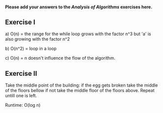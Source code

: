 #### Please add your answers to the ***Analysis of  Algorithms*** exercises here.

## Exercise I

a) O(n) = the range for the while loop grows with the factor n^3 but 'a' is also growing with the factor n^2


b) O(n^2) = loop in a loop


c) O(n) = n doesn't influence the flow of the  algorithm.

## Exercise II

Take the middle point of the building: if the egg gets broken take the middle of the floors bellow if not take the middle floor of the floors above. Repeat untill one is left.

Runtime: O(log n)

